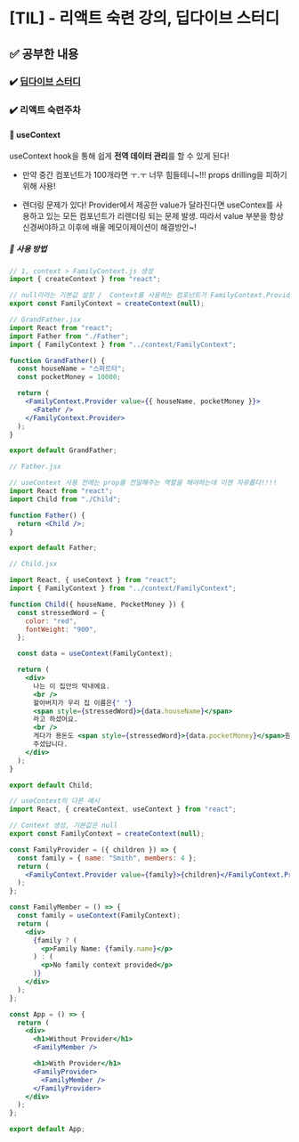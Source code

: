 # [TIL] - 리액트 숙련 강의, 딥다이브 스터디

## ✅ 공부한 내용

### ✔️ [딥다이브 스터디](https://github.com/hyeonseok98/js-deep-dive-study/blob/main/%5B16%EC%9E%A5%5D%20%ED%94%84%EB%A1%9C%ED%8D%BC%ED%8B%B0%20%EC%96%B4%ED%8A%B8%EB%A6%AC%EB%B7%B0%ED%8A%B8/%EA%B5%AD%EB%AF%BC%EC%98%81.md)

### ✔️ 리액트 숙련주차

#### 🧚 useContext

useContext hook을 통해 쉽게 **전역 데이터 관리**를 할 수 있게 된다!

- 만약 중간 컴포넌트가 100개라면 ㅜ.ㅜ 너무 힘들테니~!!! props drilling을 피하기 위해 사용!

- 렌더링 문제가 있다!
  Provider에서 제공한 value가 달라진다면 useContex를 사용하고 있는 모든 컴포넌트가 리렌더링 되는 문제 발생.
  따라서 value 부분을 항상 신경써야하고 이후에 배울 메모이제이션이 해결방안~!

##### 🌿 사용 방법

```jsx
// 1, context > FamilyContext.js 생성
import { createContext } from "react";

// null이라는 기본값 설장 /  Context를 사용하는 컴포넌트가 FamilyContext.Provider를 통해 값을 받지 못할 경우, 기본값인 초기값 제공
export const FamilyContext = createContext(null);
```

```jsx
// GrandFather.jsx
import React from "react";
import Father from "./Father";
import { FamilyContext } from "../context/FamilyContext";

function GrandFather() {
  const houseName = "스파르타";
  const pocketMoney = 10000;

  return (
    <FamilyContext.Provider value={{ houseName, pocketMoney }}>
      <Fatehr />
    </FamilyContext.Provider>
  );
}

export default GrandFather;
```

```jsx
// Father.jsx

// useContext 사용 전에는 prop를 전달해주는 역할을 해야하는데 이젠 자유롭다!!!!
import React from "react";
import Child from "./Child";

function Father() {
  return <Child />;
}

export default Father;
```

```jsx
// Child.jsx

import React, { useContext } from "react";
import { FamilyContext } from "../context/FamilyContext";

function Child({ houseName, PocketMoney }) {
  const stressedWord = {
    color: "red",
    fontWeight: "900",
  };

  const data = useContext(FamilyContext);

  return (
    <div>
      나는 이 집안의 막내에요.
      <br />
      할아버지가 우리 집 이름은{" "}
      <span style={stressedWord}>{data.houseName}</span>
      라고 하셨어요.
      <br />
      게다가 용돈도 <span style={stressedWord}>{data.pocketMoney}</span>원만큼이나
      주셨답니다.
    </div>
  );
}

export default Child;
```

```jsx
// useContext의 다른 예시
import React, { createContext, useContext } from "react";

// Context 생성, 기본값은 null
export const FamilyContext = createContext(null);

const FamilyProvider = ({ children }) => {
  const family = { name: "Smith", members: 4 };
  return (
    <FamilyContext.Provider value={family}>{children}</FamilyContext.Provider>
  );
};

const FamilyMember = () => {
  const family = useContext(FamilyContext);
  return (
    <div>
      {family ? (
        <p>Family Name: {family.name}</p>
      ) : (
        <p>No family context provided</p>
      )}
    </div>
  );
};

const App = () => {
  return (
    <div>
      <h1>Without Provider</h1>
      <FamilyMember />

      <h1>With Provider</h1>
      <FamilyProvider>
        <FamilyMember />
      </FamilyProvider>
    </div>
  );
};

export default App;
```
